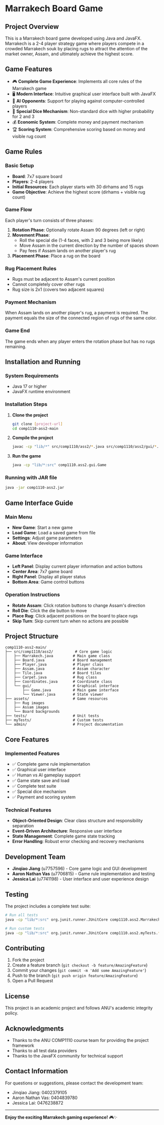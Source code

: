 # Marrakech Board Game

## Project Overview

This is a Marrakech board game developed using Java and JavaFX. Marrakech is a 2-4 player strategy game where players compete in a crowded Marrakech souk by placing rugs to attract the attention of the market owner, Assam, and ultimately achieve the highest score.

## Game Features

- 🎮 **Complete Game Experience**: Implements all core rules of the Marrakech game
- 🖥️ **Modern Interface**: Intuitive graphical user interface built with JavaFX
- 🤖 **AI Opponents**: Support for playing against computer-controlled players
- 🎲 **Special Dice Mechanism**: Non-standard dice with higher probability for 2 and 3
- 💰 **Economic System**: Complete money and payment mechanism
- 🏆 **Scoring System**: Comprehensive scoring based on money and visible rug count

## Game Rules

### Basic Setup
- **Board**: 7x7 square board
- **Players**: 2-4 players
- **Initial Resources**: Each player starts with 30 dirhams and 15 rugs
- **Game Objective**: Achieve the highest score (dirhams + visible rug count)

### Game Flow
Each player's turn consists of three phases:

1. **Rotation Phase**: Optionally rotate Assam 90 degrees (left or right)
2. **Movement Phase**:
   - Roll the special die (1-4 faces, with 2 and 3 being more likely)
   - Move Assam in the current direction by the number of spaces shown
   - Pay fees if Assam lands on another player's rug
3. **Placement Phase**: Place a rug on the board

### Rug Placement Rules
- Rugs must be adjacent to Assam's current position
- Cannot completely cover other rugs
- Rug size is 2x1 (covers two adjacent squares)

### Payment Mechanism
When Assam lands on another player's rug, a payment is required. The payment equals the size of the connected region of rugs of the same color.

### Game End
The game ends when any player enters the rotation phase but has no rugs remaining.

## Installation and Running

### System Requirements
- Java 17 or higher
- JavaFX runtime environment

### Installation Steps

1. **Clone the project**
   ```bash
   git clone [project-url]
   cd comp1110-ass2-main
   ```

2. **Compile the project**
   ```bash
   javac -cp "lib/*" src/comp1110/ass2/*.java src/comp1110/ass2/gui/*.java
   ```

3. **Run the game**
   ```bash
   java -cp "lib/*:src" comp1110.ass2.gui.Game
   ```

### Running with JAR file
```bash
java -jar comp1110-ass2.jar
```

## Game Interface Guide

### Main Menu
- **New Game**: Start a new game
- **Load Game**: Load a saved game from file
- **Settings**: Adjust game parameters
- **About**: View developer information

### Game Interface
- **Left Panel**: Display current player information and action buttons
- **Center Area**: 7x7 game board
- **Right Panel**: Display all player status
- **Bottom Area**: Game control buttons

### Operation Instructions
- **Rotate Assam**: Click rotation buttons to change Assam's direction
- **Roll Die**: Click the die button to move
- **Place Rug**: Click adjacent positions on the board to place rugs
- **Skip Turn**: Skip current turn when no actions are possible

## Project Structure

```
comp1110-ass2-main/
├── src/comp1110/ass2/          # Core game logic
│   ├── Marrakech.java         # Main game class
│   ├── Board.java             # Board management
│   ├── Player.java            # Player class
│   ├── Assam.java             # Assam character
│   ├── Tile.java              # Board tiles
│   ├── Carpet.java            # Rug class
│   ├── Coordinates.java       # Coordinate class
│   └── gui/                   # Graphical interface
│       ├── Game.java          # Main game interface
│       └── Viewer.java        # State viewer
├── assets/                    # Game resources
│   ├── Rug images
│   ├── Assam images
│   └── Board backgrounds
├── tests/                     # Unit tests
├── myTests/                   # Custom tests
└── admin/                     # Project documentation
```

## Core Features

### Implemented Features
- ✅ Complete game rule implementation
- ✅ Graphical user interface
- ✅ Human vs AI gameplay support
- ✅ Game state save and load
- ✅ Complete test suite
- ✅ Special dice mechanism
- ✅ Payment and scoring system

### Technical Features
- **Object-Oriented Design**: Clear class structure and responsibility separation
- **Event-Driven Architecture**: Responsive user interface
- **State Management**: Complete game state tracking
- **Error Handling**: Robust error checking and recovery mechanisms

## Development Team

- **Jinqiao Jiang** (u7757596) - Core game logic and GUI development
- **Aaron Nathan Vas** (u7706815) - Game rule implementation and testing
- **Jessica Lai** (u7741198) - User interface and user experience design

## Testing

The project includes a complete test suite:

```bash
# Run all tests
java -cp "lib/*:src" org.junit.runner.JUnitCore comp1110.ass2.MarrakechTest

# Run custom tests
java -cp "lib/*:src" org.junit.runner.JUnitCore comp1110.ass2.myTests.*
```

## Contributing

1. Fork the project
2. Create a feature branch (`git checkout -b feature/AmazingFeature`)
3. Commit your changes (`git commit -m 'Add some AmazingFeature'`)
4. Push to the branch (`git push origin feature/AmazingFeature`)
5. Open a Pull Request

## License

This project is an academic project and follows ANU's academic integrity policy.

## Acknowledgments

- Thanks to the ANU COMP1110 course team for providing the project framework
- Thanks to all test data providers
- Thanks to the JavaFX community for technical support

## Contact Information

For questions or suggestions, please contact the development team:
- Jinqiao Jiang: 0402379105
- Aaron Nathan Vas: 0404839780  
- Jessica Lai: 0476238872

---

**Enjoy the exciting Marrakech gaming experience!** 🎮✨
